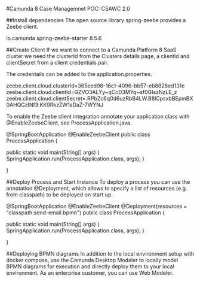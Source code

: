 #Camunda 8 Case Managemnet POC: CSAWC 2.0

##Install dependencies
The open source library spring-zeebe provides a Zeebe client.

<dependency>
  <groupId>io.camunda</groupId>
  <artifactId>spring-zeebe-starter</artifactId>
  <version>8.5.6</version>
</dependency>

##Create Client
If we want to connect to a Camunda Platform 8 SaaS cluster we need the clusterId from the Clusters details page, a clientId and clientSecret from a client credentials pair.

The credentails can be added to the application.properties.

zeebe.client.cloud.clusterId=365eed98-16c1-4096-bb57-eb8828ed131e
zeebe.client.cloud.clientId=GZVO3ALYy~qCcD3MYq~sf0GIszNzLE_z
zeebe.client.cloud.clientSecret=.RPbZc6q0d6uzRbB4LW.B8lCpsxbBEpmBX0AHQGzINf3.KK9RkzZW1aDaZ-7WYNJ


To enable the Zeebe client integration annotate your application class with @EnableZeebeClient, see ProcessApplication.java.

@SpringBootApplication
@EnableZeebeClient
public class ProcessApplication {

  public static void main(String[] args) {
    SpringApplication.run(ProcessApplication.class, args);
  }

}

##Deploy Process and Start Instance
To deploy a process you can use the annotation @Deployment, which allows to specify a list of resources (e.g. from classpath) to be deployed on start up.

@SpringBootApplication
@EnableZeebeClient
@Deployment(resources = "classpath:send-email.bpmn")
public class ProcessApplication {

  public static void main(String[] args) {
    SpringApplication.run(ProcessApplication.class, args);
  }

}

##Deploying BPMN diagrams
In addition to the local environment setup with docker compose, use the Camunda Desktop Modeler to locally model BPMN diagrams for execution and directly 
deploy them to your local environment. As an enterprise customer, you can use Web Modeler.

